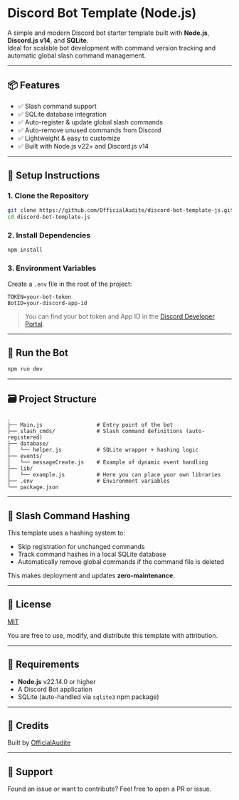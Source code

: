 # Discord Bot Template (Node.js)

A simple and modern Discord bot starter template built with **Node.js**, **Discord.js v14**, and **SQLite**.  
Ideal for scalable bot development with command version tracking and automatic global slash command management.

---

## 📦 Features

- ✅ Slash command support  
- ✅ SQLite database integration  
- ✅ Auto-register & update global slash commands  
- ✅ Auto-remove unused commands from Discord  
- ✅ Lightweight & easy to customize  
- ✅ Built with Node.js v22+ and Discord.js v14

---

## 🔧 Setup Instructions

### 1. Clone the Repository

```bash
git clone https://github.com/OfficialAudite/discord-bot-template-js.git
cd discord-bot-template-js
```

### 2. Install Dependencies

```bash
npm install
```

### 3. Environment Variables

Create a `.env` file in the root of the project:

```env
TOKEN=your-bot-token
BotID=your-discord-app-id
```

> You can find your bot token and App ID in the [Discord Developer Portal](https://discord.com/developers/applications).

---

## 🚀 Run the Bot

```bash
npm run dev
```

---

## 🗃️ Project Structure

```
.
├── Main.js                 # Entry point of the bot
├── slash_cmds/             # Slash command definitions (auto-registered)
├── database/
│   └── helper.js           # SQLite wrapper + hashing logic
├── events/
│   └── messageCreate.js    # Example of dynamic event handling
├── lib/
│   └── example.js          # Here you can place your own libraries
├── .env                    # Environment variables
└── package.json
```

---

## 🧠 Slash Command Hashing

This template uses a hashing system to:
- Skip registration for unchanged commands
- Track command hashes in a local SQLite database
- Automatically remove global commands if the command file is deleted

This makes deployment and updates **zero-maintenance**.

---

## 📜 License

[MIT](LICENSE)

You are free to use, modify, and distribute this template with attribution.

---

## 🧊 Requirements

- **Node.js** v22.14.0 or higher  
- A Discord Bot application  
- SQLite (auto-handled via `sqlite3` npm package)

---

## 🙏 Credits

Built by [OfficialAudite](https://github.com/OfficialAudite)

---

## 💬 Support

Found an issue or want to contribute? Feel free to open a PR or issue.
